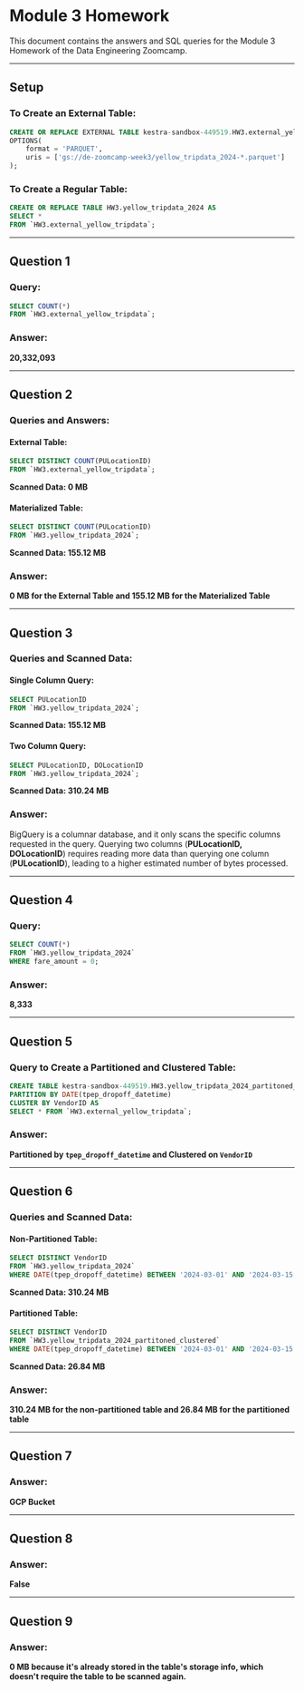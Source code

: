 # Module 3 Homework

This document contains the answers and SQL queries for the Module 3 Homework of the Data Engineering Zoomcamp.

---

## **Setup**

### **To Create an External Table:**
```sql
CREATE OR REPLACE EXTERNAL TABLE kestra-sandbox-449519.HW3.external_yellow_tripdata
OPTIONS(
    format = 'PARQUET',
    uris = ['gs://de-zoomcamp-week3/yellow_tripdata_2024-*.parquet']
);
```

### **To Create a Regular Table:**
```sql
CREATE OR REPLACE TABLE HW3.yellow_tripdata_2024 AS
SELECT * 
FROM `HW3.external_yellow_tripdata`;
```

---

## **Question 1**

### **Query:**
```sql
SELECT COUNT(*) 
FROM `HW3.external_yellow_tripdata`;
```

### **Answer:**
**20,332,093**

---

## **Question 2**

### **Queries and Answers:**

#### **External Table:**
```sql
SELECT DISTINCT COUNT(PULocationID)
FROM `HW3.external_yellow_tripdata`;
```
**Scanned Data: 0 MB**

#### **Materialized Table:**
```sql
SELECT DISTINCT COUNT(PULocationID)
FROM `HW3.yellow_tripdata_2024`;
```
**Scanned Data: 155.12 MB**

### **Answer:**
**0 MB for the External Table and 155.12 MB for the Materialized Table**

---

## **Question 3**

### **Queries and Scanned Data:**

#### **Single Column Query:**
```sql
SELECT PULocationID
FROM `HW3.yellow_tripdata_2024`;
```
**Scanned Data: 155.12 MB**

#### **Two Column Query:**
```sql
SELECT PULocationID, DOLocationID
FROM `HW3.yellow_tripdata_2024`;
```
**Scanned Data: 310.24 MB**

### **Answer:**
BigQuery is a columnar database, and it only scans the specific columns requested in the query. Querying two columns (**PULocationID, DOLocationID**) requires reading more data than querying one column (**PULocationID**), leading to a higher estimated number of bytes processed.

---

## **Question 4**

### **Query:**
```sql
SELECT COUNT(*)
FROM `HW3.yellow_tripdata_2024`
WHERE fare_amount = 0;
```

### **Answer:**
**8,333**

---

## **Question 5**

### **Query to Create a Partitioned and Clustered Table:**
```sql
CREATE TABLE kestra-sandbox-449519.HW3.yellow_tripdata_2024_partitoned_clustered
PARTITION BY DATE(tpep_dropoff_datetime)
CLUSTER BY VendorID AS
SELECT * FROM `HW3.external_yellow_tripdata`;
```

### **Answer:**
**Partitioned by `tpep_dropoff_datetime` and Clustered on `VendorID`**

---

## **Question 6**

### **Queries and Scanned Data:**

#### **Non-Partitioned Table:**
```sql
SELECT DISTINCT VendorID
FROM `HW3.yellow_tripdata_2024`
WHERE DATE(tpep_dropoff_datetime) BETWEEN '2024-03-01' AND '2024-03-15';
```
**Scanned Data: 310.24 MB**

#### **Partitioned Table:**
```sql
SELECT DISTINCT VendorID
FROM `HW3.yellow_tripdata_2024_partitoned_clustered`
WHERE DATE(tpep_dropoff_datetime) BETWEEN '2024-03-01' AND '2024-03-15';
```
**Scanned Data: 26.84 MB**

### **Answer:**
**310.24 MB for the non-partitioned table and 26.84 MB for the partitioned table**

---

## **Question 7**

### **Answer:**
**GCP Bucket**

---

## **Question 8**

### **Answer:**
**False**

---

## **Question 9**

### **Answer:**
**0 MB because it's already stored in the table's storage info, which doesn't require the table to be scanned again.**
